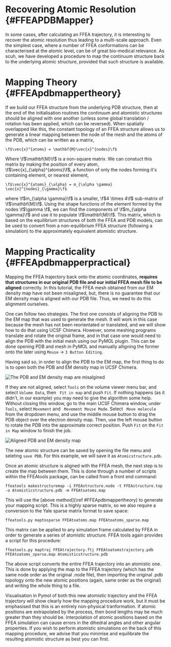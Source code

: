 

Recovering Atomic Resolution  {#FFEAPDBMapper}
===============================

In some cases, after calculating an FFEA trajectory,
  it is interesting to recover the atomic resolution thus leading to 
  a multi-scale approach. Even the simplest case, where a number of FFEA conformations 
  can be characterised at the atomic level, can be of great bio-medical relevance.
As scuh, we have developed a procedure to map the continuum structure 
  back to the underlying atomic structure, provided that such structure is available. 


Mapping Theory {#FFEApdbmappertheory}
===============================

If we build our FFEA structure from the underlying PDB structure, then at the end of the initialisation routines the continuum and atomistic
structures should be aligned with one another (unless some global translation / rotation has been applied, which can be reversed). When spatially overlapped
like this, the constant topology of an FFEA structure allows us to generate a linear mapping between the node of the mesh and the atoms of the PDB, which can
be written as a matrix,

	\f$\vec{x}^{atoms} = \mathbf{M}\vec{x}^{nodes}\f$

Where \f$\mathbf{M}\f$ is a non-square matrix. We can constuct this matrix by making the position of every atom, \f$\vec{x}_{\alpha}^{atoms}\f$, a function of only the nodes forming it's containing element, or nearest element,

	\f$\vec{x}^{atoms}_{\alpha} = m_{\alpha \gamma} \vec{x}^{nodes}_{\gamma}\f$

where \f$m_{\alpha \gamma}\f$ is a smaller, \f$4 \times 4\f$ sub-matrix of \f$\mathbf{M}\f$. Using the shape functions of the element formed by the nodes \f$\gamma \f$, we can find the components of \f$m_{\alpha \gamma}\f$ and use it to populate \f$\mathbf{M}\f$. This matrix, which is based on the equilibrium structures of both the FFEA and PDB models, can be used to convert from a non-equilibrium FFEA structure (following a simulation) to the approximately equivalent atomistic structure.

Mapping Practicality {#FFEApdbmapperpractical}
===============================  

Mapping the FFEA trajectory back onto the atomic coordinates, **requires 
 that structures in our original PDB file and our initial FFEA mesh file
 to be aligned** correctly.
 In this tutorial, the FFEA mesh obtained from our EM density map
  have not been misaligned,
 but, there is no guarantee that our EM density map is aligned with our PDB file.
 Thus, we need to do this alignment ourselves.

One can follow two strategies. The first one consists of aligning
 the PDB to the EM map that was used to generate the mesh. 
 It will work in this case because the mesh has not been reorientated or translated, and 
 we will show how to do that using UCSF Chimera. However, some meshing programs 
 translate and rotate the original frame, and in that case one would need to 
 align the PDB with the initial mesh using our PyMOL plugin. This can be done 
 opening PDB and mesh in PyMOL and manually alligning the former onto the later
 using ` Mouse ` -> ` 3 Button Editing `. 

Having said so, in order to align the PDB to the EM map, 
 the first thing to do is to open both the PDB and EM density map in UCSF Chimera.

![The PDB and EM density map are misalgined](structuremap1.png "The PDB and EM density map are misalgined")

If they are not aligned, select ` Tools ` on the volume viewer menu bar, and select
 ` Volume Data `, then  ` Fit in map`  and push ` Fit `. If nothing happens (as it didn't, in our example) you may need to give the algorithm some help. 
 Without closing this window, go to the main UCSF Chimera window,
  under  ` Tools `, select ` Movement ` and ` Movement Mouse Mode`. Select ` Move molecule` from the dropdown menu, and use the middle mouse button to drag the PDB object over the electron density map. Then, use the left mouse button to rotate the PDB into the approximate correct position. Push ` Fit ` on the ` Fit in Map ` window to finish the job.

![Aligned PDB and EM density map](structuremap2.png "Aligned PDB and EM density map")
 
The new atomic structure can be saved by opening the file menu and seleting ` save PDB `. For this example, we will save it as ` Atomicstructure.pdb `.

Once an atomic structure is aligned with the FFEA mesh,
 the next step is to create the map between them. This is done through 
 a number of scripts within the FFEAtools package, 
 can be called from a front end command:

	
	ffeatools makestructuremap -i FFEAstructure.node -t FFEAstructure.top -o Atomisticstructure.pdb -m FFEAtoatoms.map

This will use the [above method](\ref #FFEApdbmappertheory) to generate your mapping script. This is a highly sparse matrix, so we also require a conversion to the Yale sparse matrix format to save space:

	ffeatools.py maptosparse FFEAtoatoms.map FFEAtoatoms_sparse.map

This matrix can be applied to any simulation frame calculated by FFEA in order to generate a series of atomistic structure. FFEA tools again provides a script for this procedure:

	ffeatools.py maptraj FFEAtrajectory.ftj FFEAtoatomstrajectory.pdb FFEAtoatoms_sparse.map Atomisticstructure.pdb

The above script converts the entire FFEA trajectory into an atomistic one. This is done by applying the map to the FFEA trajectory (which has the same node order as the original .node file), then importing the original .pdb topology onto the new atomic positions (again, same order as the original) and writing the whole thing to a file.

Visualisation in Pymol of both this new atomistic trajectory and the FFEA trajectory will show clearly how the mapping procedure work, but it must be emphasised that this is an entirely non-physical tranformation. If atomic positions are extrapolated by the process, then bond lengths may be much greater than they should be. Interpolation of atomic positions based on the FFEA simulation can cause errors in the dihedral angles and other angular properties. If you wish to perform atomistic simulations on the back of this mapping procedure, we advise that you minimise and equilibrate the resulting atomistic structure as best you can first. 


